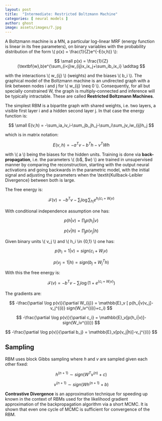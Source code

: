 ```yaml
---
layout: post
title:  "Intermediate: Restricted Boltzmann Machine"
categories: [ neural models ]
author: ghost
image: assets/images/7.jpg
---
```


A Boltzmann machine is a MN, a particular log-linear MRF (energy function is linear in its free parameters), on binary variables with the probability distribution of the form \\( p(x) = \frac{1}{Z}e^{-E(v,h)} \\):

$$  \small
    p(x) = \frac{1}{Z}(\textbf{w},b)e^{\sum_{i<j}w_{ij}x_ix_j+\sum_ib_ix_i} \addtag
$$

with the interactions \\( w_{ij} \\) (weights) and the biases \\( b_i \\). The graphical model of the Boltzmann machine is an undirected graph with a link between nodes i and j for \\( w_{ij} \neq 0 \\). Consequently, for all but specially constrained W, the graph is multiply-connected and inference will be typically intractable. These are called **Restricted Boltzmann Machines**. 

The simplest RBM is a bipartite graph with shared weights, i.e. two layers, a visible first layer i and a hidden second layer j. In that case the energy function is:

$$  \small
    E(v,h) = -\sum_ia_iv_i-\sum_jb_jh_j-\sum_i\sum_jv_iw_{ij}h_j
$$

which is in matrix notation:

$$
    E(v,h) = -a^Tv-b^Th-v^TWh
$$

with \\( a \\) being the biases for the hidden units.
Training is done via **back-propagation**, i.e. the parameters \\( (b$, $w) \\) are trained in unsupervised manner by comparing the reconstruction, starting with the output neural activations and going backwards in the parametric model, with the initial signal and adjusting the parameters when the \textit{Kullback-Leibler Divergence} between both is large.

The free energy is:

$$
    \mathcal{F}(v) = -b^Tv-\sum_i\log \sum_{h_i} e^{h_i(c_i+W_iv)}
$$

With conditional independence assumption one has:

$$
    p(h|v) = \prod_i p(h_i|v)
$$

$$
    p(v|h) = \prod_jp(v_j|h)
$$

Given binary units \\( v_j \\) and \\( h_i \in \{0,1\} \\) one has:

$$
    p(h_i=1|v) = sign(c_i+W_iv)
$$

$$
    p(v_j=1|h) = sign(b_j+W^T_jh)
$$

With this the free energy is:

$$
    \mathcal{F}(v) = -b^Tv-\sum_i\log (1+e^{(c_i+W_iv)})
$$

The gradients are:

$$
    -\frac{\partial \log p(v)}{\partial W_{ij}} = \mathbb{E}_v [ p(h_i|v)v_j]-v_j^{(i)} sign(W_iv^{(i)}+c_i)
$$

$$
    -\frac{\partial \log p(v)}{\partial c_i} = \mathbb{E}_v[p(h_i|v)]-sign(W_iv^{(i)})
$$

$$
    -\frac{\partial \log p(v)}{\partial b_j} = \mathbb{E}_v[p(v_j|h)]-v_j^{(i)}
$$

## Sampling
RBM uses block Gibbs sampling where $h$ and $v$ are sampled given each other fixed:

$$
    h^{(n+1)}\sim sign (W^Tv^{(n)}+c)
$$

$$
    v^{(n+1)} \sim sign (Wh^{(n+1)}+b)
$$

**Contrastive Divergence** is an approximation technique for speeding up known in the context of RBMs used for the likelihood gradient approximation of the backpropagation algorithm via a short MCMC. It is shown that even one cycle of MCMC is sufficient for convergence of the RBM.
